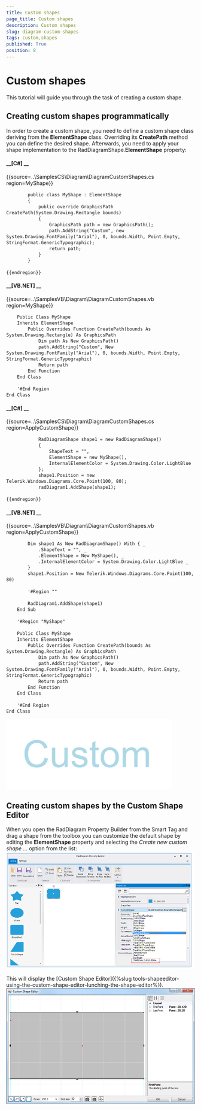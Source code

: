 ```yaml
---
title: Custom shapes
page_title: Custom shapes
description: Custom shapes
slug: diagram-custom-shapes
tags: custom,shapes
published: True
position: 8
---
```


# Custom shapes



This tutorial will guide you through the task of creating a custom shape.

## Creating custom shapes programmatically

In order to create a custom shape, you need to define a custom shape class deriving from the __ElementShape__
        class. Overriding its __CreatePath__ method you can define
          the desired shape. Afterwards, you need to apply your shape implementation to the RadDiagramShape.__ElementShape__
          property:
        

#### __[C#] __

{{source=..\SamplesCS\Diagram\DiagramCustomShapes.cs region=MyShape}}
	            
	        public class MyShape : ElementShape
	        {
	            public override GraphicsPath CreatePath(System.Drawing.Rectangle bounds)
	            {
	                GraphicsPath path = new GraphicsPath();
	                path.AddString("Custom", new System.Drawing.FontFamily("Arial"), 0, bounds.Width, Point.Empty, StringFormat.GenericTypographic);
	                return path;
	            }
	        }
	
	{{endregion}}



#### __[VB.NET] __

{{source=..\SamplesVB\Diagram\DiagramCustomShapes.vb region=MyShape}}
	
	    Public Class MyShape
	    Inherits ElementShape
	        Public Overrides Function CreatePath(bounds As System.Drawing.Rectangle) As GraphicsPath
	            Dim path As New GraphicsPath()
	            path.AddString("Custom", New System.Drawing.FontFamily("Arial"), 0, bounds.Width, Point.Empty, StringFormat.GenericTypographic)
	            Return path
	        End Function
	    End Class
	
	    '#End Region
	End Class



#### __[C#] __

{{source=..\SamplesCS\Diagram\DiagramCustomShapes.cs region=ApplyCustomShape}}
	            
	            RadDiagramShape shape1 = new RadDiagramShape()
	            {
	                ShapeText = "",
	                ElementShape = new MyShape(),
	                InternalElementColor = System.Drawing.Color.LightBlue
	            };
	            shape1.Position = new Telerik.Windows.Diagrams.Core.Point(100, 80);
	            radDiagram1.AddShape(shape1);
	        
	{{endregion}}



#### __[VB.NET] __

{{source=..\SamplesVB\Diagram\DiagramCustomShapes.vb region=ApplyCustomShape}}
	
	        Dim shape1 As New RadDiagramShape() With { _
	            .ShapeText = "", _
	            .ElementShape = New MyShape(), _
	            .InternalElementColor = System.Drawing.Color.LightBlue _
	        }
	        shape1.Position = New Telerik.Windows.Diagrams.Core.Point(100, 80)
	
	        '#Region ""
	
	        RadDiagram1.AddShape(shape1)
	    End Sub
	
	    '#Region "MyShape"
	
	    Public Class MyShape
	    Inherits ElementShape
	        Public Overrides Function CreatePath(bounds As System.Drawing.Rectangle) As GraphicsPath
	            Dim path As New GraphicsPath()
	            path.AddString("Custom", New System.Drawing.FontFamily("Arial"), 0, bounds.Width, Point.Empty, StringFormat.GenericTypographic)
	            Return path
	        End Function
	    End Class
	
	    '#End Region
	End Class

![diagram-custom-shapes 001](images/diagram-custom-shapes001.png)

## Creating custom shapes by the Custom Shape Editor

When you open the RadDiagram Property Builder from the Smart Tag and drag a shape from the toolbox you can customize the default shape 
          by editing the __ElementShape__ property and selecting the *Create new custom shape ...*
          option from the list:
        ![diagram-custom-shapes 002](images/diagram-custom-shapes002.png)

This will display the [Custom Shape Editor]({%slug tools-shapeeditor-using-the-custom-shape-editor-lunching-the-shape-editor%}).
        ![diagram-custom-shapes 003](images/diagram-custom-shapes003.png)
